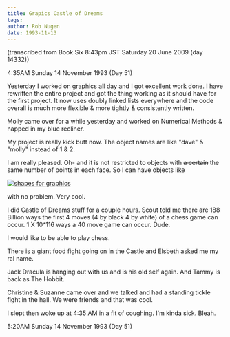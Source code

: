 ```yaml
---
title: Grapics Castle of Dreams
tags: 
author: Rob Nugen
date: 1993-11-13
---
```


<!-- tags: -->
<!-- events: -->
<!-- people: Molly -->
<!-- locations: Univeristy of Houston -->
<p class="note">(transcribed from Book Six 8:43pm JST Saturday 20 June 2009 (day 14332))</p>

<p class="date">4:35AM Sunday 14 November 1993 (Day 51)</p>

<p>Yesterday I worked on graphics all day and I got excellent work done.  I have rewritten the
entire project and got the thing working as it should have for the first project.  It now uses
doubly linked lists everywhere and the code overall is much more flexible &amp; more tightly &amp;
consistently written.</p>

<p>Molly came over for a while yesterday and worked on Numerical Methods &amp; napped in my blue
recliner.</p>

<p>My project is really kick butt now.  The object names are like &quot;dave&quot; &amp;
&quot;molly&quot; instead of 1 &amp; 2.</p>

<p>I am really pleased.  Oh- and it is not restricted to objects with <del>a certain</del> the same
number of points in each face.  So I can have objects like</p>

<p><a href="/wiki/File:Page_5_Book_Six_snippet_November_1993.jpg"><img src="/w/images/thumb/a/a1/Page_5_Book_Six_snippet_November_1993.jpg/120px-Page_5_Book_Six_snippet_November_1993.jpg"
alt="shapes for graphics" /></a>
<p>with no problem.  Very cool.</p>

<p>I did Castle of Dreams stuff for a couple hours.  Scout told me there are 188 Billion ways the
first 4 moves (4 by black 4 by white) of a chess game can occur.  1 X 10^116 ways a 40 move game can
occur.  Dude.</p>

<p>I would like to be able to play chess.</p>

<p>There is a giant food fight going on in the Castle and Elsbeth asked me my ral name.</p>

<p>Jack Dracula is hanging out with us and is his old self again.  And Tammy is back as The
Hobbit.</p>

<p>Christine &amp; Suzanne came over and we talked and had a standing tickle fight in the hall.  We
were friends and that was cool.</p>

<p>I slept then woke up at 4:35 AM in a fit of coughing.  I'm kinda sick. Bleah.</p>

<p class="date">5:20AM Sunday 14 November 1993 (Day 51)</p>
